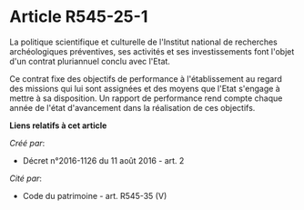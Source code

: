 # Article R545-25-1

La politique scientifique et culturelle de l'Institut national de recherches archéologiques préventives, ses activités et ses
investissements font l'objet d'un contrat pluriannuel conclu avec l'Etat.

Ce contrat fixe des objectifs de performance à l'établissement au regard des missions qui lui sont assignées et des moyens
que l'Etat s'engage à mettre à sa disposition. Un rapport de performance rend compte chaque année de l'état d'avancement dans
la réalisation de ces objectifs.

**Liens relatifs à cet article**

_Créé par_:

  - Décret n°2016-1126 du 11 août 2016 - art. 2

_Cité par_:

  - Code du patrimoine - art. R545-35 (V)
